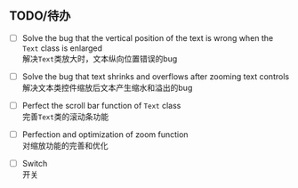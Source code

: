 TODO/待办
---------

- [ ] Solve the bug that the vertical position of the text is wrong when the `Text` class is enlarged  
解决`Text`类放大时，文本纵向位置错误的bug

- [ ] Solve the bug that text shrinks and overflows after zooming text controls  
解决文本类控件缩放后文本产生缩水和溢出的bug

- [ ] Perfect the scroll bar function of `Text` class  
完善`Text`类的滚动条功能

- [ ] Perfection and optimization of zoom function  
对缩放功能的完善和优化

- [ ] Switch  
开关
